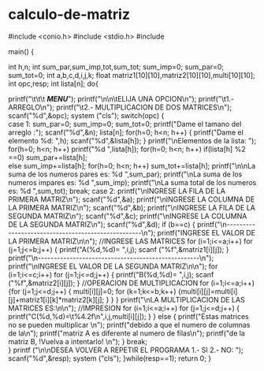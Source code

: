 # calculo-de-matriz
#include <conio.h>
#include <stdio.h>
#include <cstdlib>

main()
{

   int h,n;
   int sum_par,sum_imp,tot,sum_tot; 
    sum_imp=0; 
    sum_par=0; 
    sum_tot=0;
   int a,b,c,d,i,j,k;
   float matriz1[10][10],matriz2[10][10],multi[10][10];
   int opc,resp;
   int lista[n];
   do{
   
   printf("\t\t\t ***MENU***");
   printf("\n\n\tELIJA UNA OPCION\n");
   printf("\t1.- ARREGLO\n");
   printf("\t2.- MULTIPLICACION DE DOS MATRICES\n");
   scanf("%d",&opc);
   system ("cls");
   switch(opc)
   {   
       case 1:
       sum_par=0;
      sum_imp=0;
      sum_tot=0;
         printf("Dame el tamano del arreglo :");
         scanf("%d",&n);
         lista[n];
          for(h=0; h<n; h++)
          {
             printf("Dame el elemento %d: ",h);
             scanf("%d",&lista[h]);
         }
          printf("\nElementos de la lista: ");
           for(h=0; h<n; h++)
              printf("%d ",lista[h]);
            for(h=0; h<n; h++)
                 if(lista[h] %2 ==0)
                  sum_par+=lista[h];      
               else
                  sum_imp+=lista[h];
             for(h=0; h<n; h++)
               sum_tot+=lista[h];
              printf("\n\nLa suma de los numeros pares es: %d ",sum_par);
              printf("\nLa suma de los numeros impares es: %d  ",sum_imp);
               printf("\nLa suma total de los numeros es: %d  ",sum_tot);
       break;
       case 2:
          printf("\nINGRESE LA FILA DE LA PRIMERA MATRIZ\n");
         scanf("%d",&a);
         printf("\nINGRESE LA COLUMNA DE LA PRIMERA MATRIZ\n");
         scanf("%d",&b);
         printf("\nINGRESE LA FILA DE LA SEGUNDA MATRIZ\n");
         scanf("%d",&c);
         printf("\nINGRESE LA COLUMNA DE LA SEGUNDA MATRIZ\n");
         scanf("%d",&d);
            if (b==c)
            {
               printf("\n---------------------------------------------------\n");
               printf("INGRESE EL VALOR DE LA PRIMERA MATRIZ\n\n");
               //INGRESE LAS MATRICES
                  for (i=1;i<=a;i++)
                      for (j=1;j<=b;j++)
                     { printf("A(%d,%d)= ",i,j);
                        scanf ("%f",&matriz1[i][j]);
                     }
               printf("\n---------------------------------------------------\n");
               printf("\nINGRESE EL VALOR DE LA SEGUNDA MATRIZ\n\n");
                  for (i=1;i<=c;i++)
                     for (j=1;j<=d;j++)
                      { printf("B(%d,%d)= ",i,j);
                        scanf ("%f",&matriz2[i][j]);
                      }
               //OPERACION DE MULTIPLICACION
                for (i=1;i<=a;i++)
                   {for (j=1;j<=d;j++)
                         { multi[i][j]=0;
                     for (k=1;k<=b;k++)
                         {multi[i][j]=multi[i][j]+matriz1[i][k]*matriz2[k][j];
                         }
                         }
                   }
             printf("\nLA MULTIPLICACION DE LAS MATRICES ES:\n\n");
            //IMPRESION
                    for (i=1;i<=a;i++)
                        for (j=1;j<=d;j++)
                         { printf("C(%d,%d)=\t%4.2f\n",i,j,multi[i][j]);
                        }
         }
         else
         {
            printf("Estas matrices no se pueden multiplicar \n");
            printf("debido a que el numero de columnas de la\n");
            printf("matriz A es diferente al numero de filas\n");
            printf("de la matriz B, !Vuelva a intentarlo!   \n");
         }
      break;   
}      printf ("\n\nDESEA VOLVER A REPETIR EL PROGRAMA 1.- SI    2.- NO: ");
      scanf("%d",&resp);
      system ("cls");
}while(resp==1);
return 0;
}
